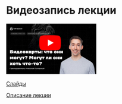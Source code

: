 # Видеозапись лекции

<a href="https://www.youtube.com/watch?v=zJ6ru8dNAcs"><img src="https://raw.githubusercontent.com/GPGPUCourse/GPGPUVulkan/lecture250517/.github/images/cs_space_lecture.jpg" alt="Youtube lecture about GPGPU in CS Space" width="48%"/></a>

[Слайды](https://polarnick.com/static/presentations/2025%20CS%20Space%20%D0%92%D0%B8%D0%B4%D0%B5%D0%BE%D0%BA%D0%B0%D1%80%D1%82%D1%8B.pdf)

[Описание лекции](https://csspace.io/open-lecture/2025-gpu)
